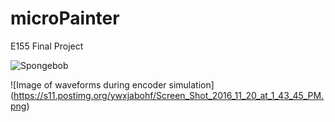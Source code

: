 # microPainter
E155 Final Project

![Spongebob](https://postimg.org/image/wz6hn3dy3/][img]https://s17.postimg.org/wz6hn3dy3/15322476_1388063104539914_1027330583_o.jpg "Optional title")

![Image of waveforms during encoder simulation]
(https://s11.postimg.org/ywxjabohf/Screen_Shot_2016_11_20_at_1_43_45_PM.png)

